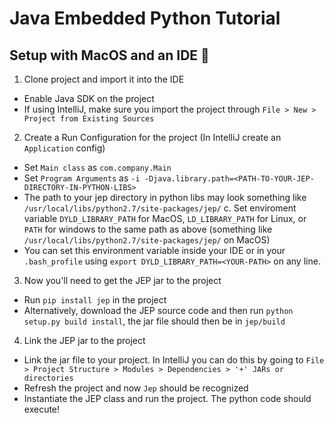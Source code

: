 # Java Embedded Python Tutorial

## Setup with MacOS and an IDE 🚀 

1. Clone project and import it into the IDE
 - Enable Java SDK on the project
 - If using IntelliJ, make sure you import the project through `File > New > Project from Existing Sources`
2. Create a Run Configuration for the project (In IntelliJ create an `Application` config)
  - Set ``Main class`` as `com.company.Main`
  - Set `Program Arguments` as `-i -Djava.library.path=<PATH-TO-YOUR-JEP-DIRECTORY-IN-PYTHON-LIBS>`
   - The path to your jep directory in python libs may look something like `/usr/local/libs/python2.7/site-packages/jep/`
  c. Set enviroment variable `DYLD_LIBRARY_PATH` for MacOS, `LD_LIBRARY_PATH` for Linux, or `PATH` for windows to the same path as above (something like `/usr/local/libs/python2.7/site-packages/jep/` on MacOS)
   - You can set this environment variable inside your IDE or in your `.bash_profile` using `export DYLD_LIBRARY_PATH=<YOUR-PATH>` on any line.
3. Now you'll need to get the JEP jar to the project
 - Run `pip install jep` in the project
 - Alternatively, download the JEP source code and then run `python setup.py build install`, the jar file should then be in `jep/build`
4. Link the JEP jar to the project
 - Link the jar file to your project. In IntelliJ you can do this by going to `File > Project Structure > Modules > Dependencies > '+' JARs or directories`
  - Refresh the project and now `Jep` should be recognized
 - Instantiate the JEP class and run the project. The python code should execute!
